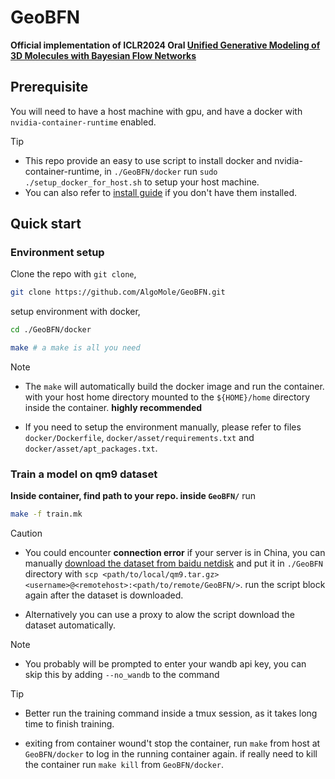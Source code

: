 
# GeoBFN

**Official implementation of **ICLR2024 Oral** [Unified Generative Modeling of 3D Molecules with Bayesian Flow Networks](https://openreview.net/forum?id=NSVtmmzeRB)**

## Prerequisite
You will need to have a host machine with gpu, and have a docker with `nvidia-container-runtime` enabled.

> [!TIP]
> - This repo provide an easy to use script to install docker and nvidia-container-runtime, in `./GeoBFN/docker` run `sudo ./setup_docker_for_host.sh` to setup your host machine.
> - You can also refer to [install guide](https://docs.nvidia.com/datacenter/cloud-native/container-toolkit/latest/install-guide.html) if you don't have them installed.

## Quick start

### Environment setup
Clone the repo with `git clone`,
```bash
git clone https://github.com/AlgoMole/GeoBFN.git
```

setup environment with docker,

```bash
cd ./GeoBFN/docker

make # a make is all you need
```

> [!NOTE]
> - The `make` will automatically build the docker image and run the container. with your host home directory mounted to the `${HOME}/home` directory inside the container. **highly recommended**
> 
> - If you need to setup the environment manually, please refer to files `docker/Dockerfile`, `docker/asset/requirements.txt` and `docker/asset/apt_packages.txt`. 

### Train a model on qm9 dataset

**Inside container, find path to your repo. inside `GeoBFN/`** run


```bash
make -f train.mk
```

>[!CAUTION]
> - You could encounter **connection error** if your server is in China, you can manually [download the dataset from baidu netdisk](https://pan.baidu.com/s/1EUa58hkPvoYoIiLahbhnaA?pwd=i9wm) and put it in `./GeoBFN` directory with `scp <path/to/local/qm9.tar.gz> <username>@<remotehost>:<path/to/remote/GeoBFN/>`. run the script block again after the dataset is downloaded.
> 
> - Alternatively you can use a proxy to alow the script download the dataset automatically.

> [!NOTE]
> - You probably will be prompted to enter your wandb api key, you can skip this by adding `--no_wandb` to the command

> [!TIP]
> - Better run the training command inside a tmux session, as it takes long time to finish training.
> 
> - exiting from container wound't stop the container, run `make` from host at `GeoBFN/docker` to log in the running container again. if really need to kill the container run `make kill` from `GeoBFN/docker`.



